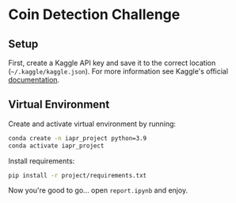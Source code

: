 # Coin Detection Challenge

## Setup

First, create a Kaggle API key and save it to the correct location (`~/.kaggle/kaggle.json`). 
For more information see Kaggle's official [documentation](https://www.kaggle.com/docs/api).

## Virtual Environment

Create and activate virtual environment by running:

```bash
conda create -n iapr_project python=3.9
conda activate iapr_project
```

Install requirements:
```bash
pip install -r project/requirements.txt
```

Now you're good to go... open `report.ipynb` and enjoy.
